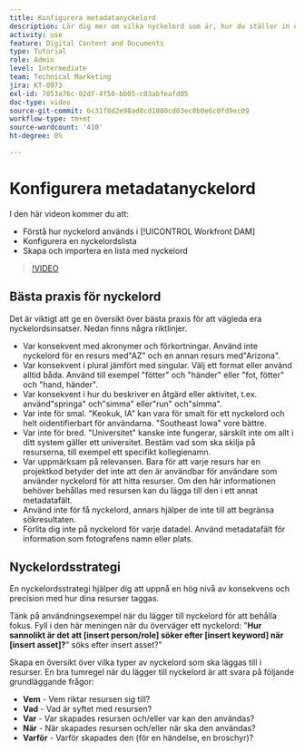 ```yaml
---
title: Konfigurera metadatanyckelord
description: Lär dig mer om vilka nyckelord som är, hur du ställer in en nyckelordslista och hur du skapar och importerar en lista med nyckelord i [!UICONTROL Workfront DAM].
activity: use
feature: Digital Content and Documents
type: Tutorial
role: Admin
level: Intermediate
team: Technical Marketing
jira: KT-8973
exl-id: 7853a76c-02df-4f50-bb05-c03abfeafd05
doc-type: video
source-git-commit: 6c31f8d2e98ad8cd1880cd03ec0b0e6c0fd9ec09
workflow-type: tm+mt
source-wordcount: '410'
ht-degree: 0%

---
```


# Konfigurera metadatanyckelord

I den här videon kommer du att:

* Förstå hur nyckelord används i [!UICONTROL Workfront DAM]
* Konfigurera en nyckelordslista
* Skapa och importera en lista med nyckelord

>[!VIDEO](https://video.tv.adobe.com/v/335236/?quality=12&learn=on)

## Bästa praxis för nyckelord

Det är viktigt att ge en översikt över bästa praxis för att vägleda era nyckelordsinsatser. Nedan finns några riktlinjer.

* Var konsekvent med akronymer och förkortningar. Använd inte nyckelord för en resurs med&quot;AZ&quot; och en annan resurs med&quot;Arizona&quot;.
* Var konsekvent i plural jämfört med singular. Välj ett format eller använd alltid båda. Använd till exempel &quot;fötter&quot; och &quot;händer&quot; eller &quot;fot, fötter&quot; och &quot;hand, händer&quot;.
* Var konsekvent i hur du beskriver en åtgärd eller aktivitet, t.ex. använd&quot;springa&quot; och&quot;simma&quot; eller&quot;run&quot; och&quot;simma&quot;.
* Var inte för smal. &quot;Keokuk, IA&quot; kan vara för smalt för ett nyckelord och helt oidentifierbart för användarna. &quot;Southeast Iowa&quot; vore bättre.
* Var inte för bred. &quot;Universitet&quot; kanske inte fungerar, särskilt inte om allt i ditt system gäller ett universitet. Bestäm vad som ska skilja på resurserna, till exempel ett specifikt kollegienamn.
* Var uppmärksam på relevansen. Bara för att varje resurs har en projektkod betyder det inte att den är användbar för användare som använder nyckelord för att hitta resurser. Om den här informationen behöver behållas med resursen kan du lägga till den i ett annat metadatafält.
* Använd inte för få nyckelord, annars hjälper de inte till att begränsa sökresultaten.
* Förlita dig inte på nyckelord för varje datadel. Använd metadatafält för information som fotografens namn eller plats.

## Nyckelordsstrategi

En nyckelordsstrategi hjälper dig att uppnå en hög nivå av konsekvens och precision med hur dina resurser taggas.

Tänk på användningsexempel när du lägger till nyckelord för att behålla fokus. Fyll i den här meningen när du överväger ett nyckelord: &quot;**Hur sannolikt är det att [insert person/role] söker efter [insert keyword] när [insert asset]?**&quot; söks efter insert asset?&quot;

Skapa en översikt över vilka typer av nyckelord som ska läggas till i resurser. En bra tumregel när du lägger till nyckelord är att svara på följande grundläggande frågor:

* **Vem** - Vem riktar resursen sig till?
* **Vad** - Vad är syftet med resursen?
* **Var** - Var skapades resursen och/eller var kan den användas?
* **När** - När skapades resursen och/eller när ska den användas?
* **Varför** - Varför skapades den (för en händelse, en broschyr)?
